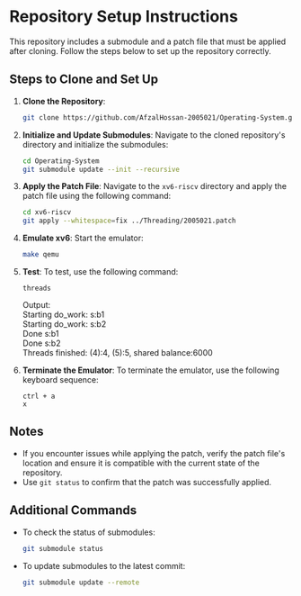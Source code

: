 # Repository Setup Instructions

This repository includes a submodule and a patch file that must be applied after cloning. Follow the steps below to set up the repository correctly.

## Steps to Clone and Set Up

1. **Clone the Repository**:
   ```bash
   git clone https://github.com/AfzalHossan-2005021/Operating-System.git
   ```

2. **Initialize and Update Submodules**:
   Navigate to the cloned repository's directory and initialize the submodules:
   ```bash
   cd Operating-System
   git submodule update --init --recursive
   ```  

3. **Apply the Patch File**:
   Navigate to the `xv6-riscv` directory and apply the patch file using the following command:
   ```bash
   cd xv6-riscv
   git apply --whitespace=fix ../Threading/2005021.patch
   ```  

4. **Emulate xv6**:
   Start the emulator:
   ```bash
   make qemu
   ```  

5. **Test**:
   To test, use the following command:
   ```
   threads
   ```
   Output:  
   Starting do_work: s:b1  
   Starting do_work: s:b2  
   Done s:b1  
   Done s:b2  
   Threads finished: (4):4, (5):5, shared balance:6000  
  

6. **Terminate the Emulator**:
   To terminate the emulator, use the following keyboard sequence:
   ```
   ctrl + a
   x
   ```

## Notes

- If you encounter issues while applying the patch, verify the patch file's location and ensure it is compatible with the current state of the repository.
- Use `git status` to confirm that the patch was successfully applied.

## Additional Commands

- To check the status of submodules:
  ```bash
  git submodule status
  ```
- To update submodules to the latest commit:
  ```bash
  git submodule update --remote
  ```
